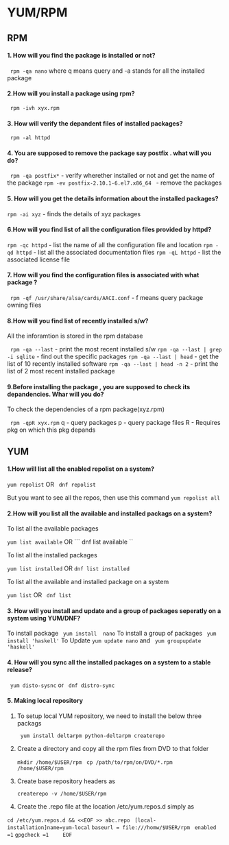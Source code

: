 # YUM/RPM

## RPM

#### 1.	How will you find the package is installed or not? 

``` rpm -qa nano```  where q means query and -a stands for all the installed package

#### 2.How will you install a package using rpm?

``` rpm -ivh xyx.rpm```

#### 3. How will verify the depandent files of installed packages?

``` rpm -al httpd```

#### 4. You  are supposed to remove the package say postfix . what will you do?

``` rpm -qa postfix*``` - verify wherether installed or not and get the name of the package
```rpm -ev postfix-2.10.1-6.el7.x86_64 ``` - remove the packages

#### 5. How will you get the details information about the installed packages?

``` rpm -ai xyz ```  - finds the details of xyz packages

#### 6.How will you find list of all the configuration files provided by httpd?

``` rpm -qc httpd ```  - list the name of all the configuration file and location
``` rpm -qd httpd ```  - list all the associated documentation files
``` rpm -qL httpd ```  - list the associated license file

#### 7. How will you find the configuration files is associated with what package ?

``` rpm -qf /usr/share/alsa/cards/AACI.conf``` -  f means query package owning files

#### 8.How will you find list of recently installed s/w?

All the inforamtion is stored in the rpm database

``` rpm -qa --last```  - print the most recent installed s/w
``` rpm -qa --last | grep -i sqlite ``` -  find out the specific packages
``` rpm -qa --last | head ``` - get the list of 10 recently installed software
``` rpm -qa --last | head -n 2 ``` - print the list of 2 most recent installed package


#### 9.Before installing the package , you are supposed to check its depandencies. Whar will you do?

To check the dependencies of a rpm package(xyz.rpm)

``` rpm -qpR xyx.rpm``` 
q - query packages
p - query package files
R - Requires pkg on which this pkg depands 



## YUM

#### 1.How will list all the enabled repolist on a system?

``` yum repolist ``` OR ``` dnf repolist```

But you want to see all the repos, then use this command  ``` yum repolist all ```


#### 2.How will you list all the available and installed packags on a system?


To list all the available packages

``` yum list available ``` OR ``` dnf list available ``

To list all the installed packages

``` yum list installed ``` OR ``` dnf list installed ```

To list all the available and installed package on a system

``` yum list ``` OR ``` dnf list```


#### 3. How will you install and update and a group of packages seperatly on a system using YUM/DNF?

To install package ``` yum install  nano```
To install a group of packages  ``` yum install 'haskell'```
To Update ``` yum update nano ``` and  ``` yum groupupdate 'haskell'```

#### 4. How will you sync all the installed packages on a system to a stable release?

``` yum disto-sysnc``` or ``` dnf distro-sync```

#### 5. Making local repository

1. To setup local YUM repository, we need to install the below three packags

	``` yum install deltarpm python-deltarpm createrepo```
2.  Create a directory and copy all the rpm files from DVD to that folder

	``` mkdir /home/$USER/rpm ```
    ``` cp /path/to/rpm/on/DVD/*.rpm  /home/$USER/rpm```
    
3.	Create base repository headers as

	``` createrepo -v /home/$USER/rpm ```
    
4.	Create the .repo file at the location /etc/yum.repos.d simply as 

``` cd /etc/yum.repos.d && <<EOF >> abc.repo  ```
``` [local-installation]name=yum-local ```
``` baseurl = file:///homw/$USER/rpm ```
``` enabled =1```
```gpgcheck =1 ```
```   EOF```
    	
    
